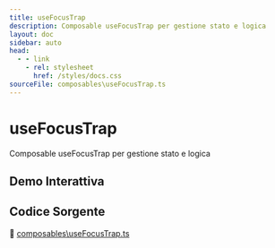 ```yaml
---
title: useFocusTrap
description: Composable useFocusTrap per gestione stato e logica
layout: doc
sidebar: auto
head:
  - - link
    - rel: stylesheet
      href: /styles/docs.css
sourceFile: composables\useFocusTrap.ts
---
```


# useFocusTrap

Composable useFocusTrap per gestione stato e logica

## Demo Interattiva

<ClientOnly>
<ExampleContainer component="useFocusTrap" />
</ClientOnly>

## Codice Sorgente

📁 [composables\useFocusTrap.ts](https://github.com/alicemandelli/portfolio/blob/main/src/composables\useFocusTrap.ts)

